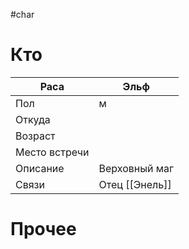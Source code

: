 #char 
# Кто

| Раса          | Эльф           |
| ------------- | -------------- |
| Пол           | м              |
| Откуда        |                |
| Возраст       |                |
| Место встречи |                |
| Описание      | Верховный маг  |
| Связи         | Отец [[Энель]] |
# Прочее